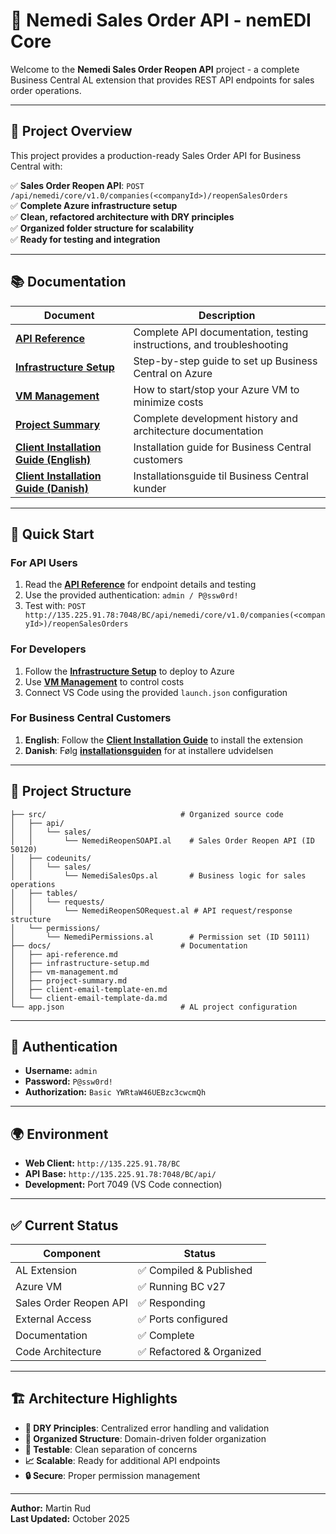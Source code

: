 # 🔄 Nemedi Sales Order API - nemEDI Core

Welcome to the **Nemedi Sales Order Reopen API** project - a complete Business Central AL extension that provides REST API endpoints for sales order operations.

---

## 🎯 Project Overview

This project provides a production-ready Sales Order API for Business Central with:

✅ **Sales Order Reopen API**: `POST /api/nemedi/core/v1.0/companies(<companyId>)/reopenSalesOrders`  
✅ **Complete Azure infrastructure setup**  
✅ **Clean, refactored architecture with DRY principles**  
✅ **Organized folder structure for scalability**  
✅ **Ready for testing and integration**  

---

## 📚 Documentation

| Document | Description |
|----------|-------------|
| **[API Reference](docs/api-reference.md)** | Complete API documentation, testing instructions, and troubleshooting |
| **[Infrastructure Setup](docs/infrastructure-setup.md)** | Step-by-step guide to set up Business Central on Azure |
| **[VM Management](docs/vm-management.md)** | How to start/stop your Azure VM to minimize costs |
| **[Project Summary](docs/project-summary.md)** | Complete development history and architecture documentation |
| **[Client Installation Guide (English)](docs/client-email-template-en.md)** | Installation guide for Business Central customers |
| **[Client Installation Guide (Danish)](docs/client-email-template-da.md)** | Installationsguide til Business Central kunder |

---

## 🚀 Quick Start

### For API Users
1. Read the **[API Reference](docs/api-reference.md)** for endpoint details and testing
2. Use the provided authentication: `admin / P@ssw0rd!`
3. Test with: `POST http://135.225.91.78:7048/BC/api/nemedi/core/v1.0/companies(<companyId>)/reopenSalesOrders`

### For Developers  
1. Follow the **[Infrastructure Setup](docs/infrastructure-setup.md)** to deploy to Azure
2. Use **[VM Management](docs/vm-management.md)** to control costs
3. Connect VS Code using the provided `launch.json` configuration

### For Business Central Customers
1. **English**: Follow the **[Client Installation Guide](docs/client-email-template-en.md)** to install the extension
2. **Danish**: Følg **[installationsguiden](docs/client-email-template-da.md)** for at installere udvidelsen

---

## 📁 Project Structure

```
├── src/                              # Organized source code
│   ├── api/
│   │   └── sales/
│   │       └── NemediReopenSOAPI.al    # Sales Order Reopen API (ID 50120)
│   ├── codeunits/
│   │   └── sales/
│   │       └── NemediSalesOps.al       # Business logic for sales operations
│   ├── tables/
│   │   └── requests/
│   │       └── NemediReopenSORequest.al # API request/response structure
│   └── permissions/
│       └── NemediPermissions.al        # Permission set (ID 50111)
├── docs/                             # Documentation
│   ├── api-reference.md
│   ├── infrastructure-setup.md
│   ├── vm-management.md
│   ├── project-summary.md
│   ├── client-email-template-en.md
│   └── client-email-template-da.md
└── app.json                          # AL project configuration
```

---

## 🔐 Authentication

- **Username:** `admin`
- **Password:** `P@ssw0rd!`  
- **Authorization:** `Basic YWRtaW46UEBzc3cwcmQh`

---

## 🌍 Environment

- **Web Client:** `http://135.225.91.78/BC`
- **API Base:** `http://135.225.91.78:7048/BC/api/`
- **Development:** Port 7049 (VS Code connection)

---

## ✅ Current Status

| Component | Status |
|-----------|---------|
| AL Extension | ✅ Compiled & Published |
| Azure VM | ✅ Running BC v27 |
| Sales Order Reopen API | ✅ Responding |
| External Access | ✅ Ports configured |
| Documentation | ✅ Complete |
| Code Architecture | ✅ Refactored & Organized |

---

## 🏗️ Architecture Highlights

- **🔄 DRY Principles**: Centralized error handling and validation
- **📂 Organized Structure**: Domain-driven folder organization
- **🧪 Testable**: Clean separation of concerns
- **📈 Scalable**: Ready for additional API endpoints
- **🔒 Secure**: Proper permission management

---

**Author:** Martin Rud  
**Last Updated:** October 2025